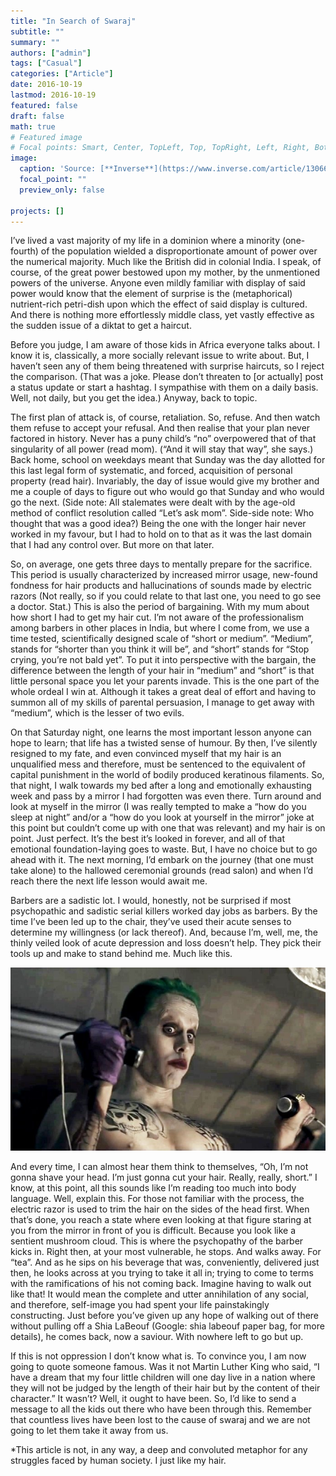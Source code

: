 ```yaml
---
title: "In Search of Swaraj"
subtitle: ""
summary: ""
authors: ["admin"]
tags: ["Casual"]
categories: ["Article"]
date: 2016-10-19
lastmod: 2016-10-19
featured: false
draft: false
math: true
# Featured image
# Focal points: Smart, Center, TopLeft, Top, TopRight, Left, Right, BottomLeft, Bottom, BottomRight.
image:
  caption: 'Source: [**Inverse**](https://www.inverse.com/article/13066-10-years-later-v-for-vendetta-is-one-of-the-millennium-s-most-influential-action-films)'
  focal_point: ""
  preview_only: false

projects: []
---
```


I’ve lived a vast majority of my life in a dominion where a minority (one-fourth) of the population wielded a disproportionate amount of power over the numerical majority. Much like the British did in colonial India. I speak, of course, of the great power bestowed upon my mother, by the unmentioned powers of the universe. Anyone even mildly familiar with display of said power would know that the element of surprise is the (metaphorical) nutrient-rich petri-dish upon which the effect of said display is cultured. And there is nothing more effortlessly middle class, yet vastly effective as the sudden issue of a diktat to get a haircut.

Before you judge, I am aware of those kids in Africa everyone talks about. I know it is, classically, a more socially relevant issue to write about. But, I haven’t seen any of them being threatened with surprise haircuts, so I reject the comparison. (That was a joke. Please don’t threaten to [or actually] post a status update or start a hashtag. I sympathise with them on a daily basis. Well, not daily, but you get the idea.) Anyway, back to topic.

The first plan of attack is, of course, retaliation. So, refuse. And then watch them refuse to accept your refusal. And then realise that your plan never factored in history. Never has a puny child’s “no” overpowered that of that singularity of all power (read mom). (“And it will stay that way”, she says.) Back home, school on weekdays meant that Sunday was the day allotted for this last legal form of systematic, and forced, acquisition of personal property (read hair). Invariably, the day of issue would give my brother and me a couple of days to figure out who would go that Sunday and who would go the next. (Side note: All stalemates were dealt with by the age-old method of conflict resolution called “Let’s ask mom”. Side-side note: Who thought that was a good idea?) Being the one with the longer hair never worked in my favour, but I had to hold on to that as it was the last domain that I had any control over. But more on that later.

So, on average, one gets three days to mentally prepare for the sacrifice. This period is usually characterized by increased mirror usage, new-found fondness for hair products and hallucinations of sounds made by electric razors (Not really, so if you could relate to that last one, you need to go see a doctor. Stat.) This is also the period of bargaining. With my mum about how short I had to get my hair cut. I’m not aware of the professionalism among barbers in other places in India, but where I come from, we use a time tested, scientifically designed scale of “short or medium”. “Medium”, stands for “shorter than you think it will be”, and “short” stands for “Stop crying, you’re not bald yet”. To put it into perspective with the bargain, the difference between the length of your hair in “medium” and “short” is that little personal space you let your parents invade. This is the one part of the whole ordeal I win at. Although it takes a great deal of effort and having to summon all of my skills of parental persuasion, I manage to get away with “medium”, which is the lesser of two evils.

On that Saturday night, one learns the most important lesson anyone can hope to learn; that life has a twisted sense of humour. By then, I’ve silently resigned to my fate, and even convinced myself that my hair is an unqualified mess and therefore, must be sentenced to the equivalent of capital punishment in the world of bodily produced keratinous filaments. So, that night, I walk towards my bed after a long and emotionally exhausting week and pass by a mirror I had forgotten was even there. Turn around and look at myself in the mirror (I was really tempted to make a “how do you sleep at night” and/or a “how do you look at yourself in the mirror” joke at this point but couldn’t come up with one that was relevant) and my hair is on point. Just perfect. It’s the best it’s looked in forever, and all of that emotional foundation-laying goes to waste. But, I have no choice but to go ahead with it. The next morning, I’d embark on the journey (that one must take alone) to the hallowed ceremonial grounds (read salon) and when I’d reach there the next life lesson would await me.

Barbers are a sadistic lot. I would, honestly, not be surprised if most psychopathic and sadistic serial killers worked day jobs as barbers. By the time I’ve been led up to the chair, they’ve used their acute senses to determine my willingness (or lack thereof). And, because I’m, well, me, the thinly veiled look of acute depression and loss doesn’t help. They pick their tools up and make to stand behind me. Much like this.

![](joker.jpg)

And every time, I can almost hear them think to themselves, “Oh, I’m not gonna shave your head. I’m just gonna cut your hair. Really, really, short.” I know, at this point, all this sounds like I’m reading too much into body language. Well, explain this. For those not familiar with the process, the electric razor is used to trim the hair on the sides of the head first. When that’s done, you reach a state where even looking at that figure staring at you from the mirror in front of you is difficult. Because you look like a sentient mushroom cloud. This is where the psychopathy of the barber kicks in. Right then, at your most vulnerable, he stops. And walks away. For “tea”. And as he sips on his beverage that was, conveniently, delivered just then, he looks across at you trying to take it all in; trying to come to terms with the ramifications of his not coming back. Imagine having to walk out like that! It would mean the complete and utter annihilation of any social, and therefore, self-image you had spent your life painstakingly constructing. Just before you’ve given up any hope of walking out of there without pulling off a Shia LaBeouf (Google: shia labeouf paper bag, for more details), he comes back, now a saviour. With nowhere left to go but up.

If this is not oppression I don’t know what is. To convince you, I am now going to quote someone famous. Was it not Martin Luther King who said, “I have a dream that my four little children will one day live in a nation where they will not be judged by the length of their hair but by the content of their character.” It wasn’t? Well, it ought to have been. So, I’d like to send a message to all the kids out there who have been through this. Remember that countless lives have been lost to the cause of swaraj and we are not going to let them take it away from us.

\*This article is not, in any way, a deep and convoluted metaphor for any struggles faced by human society. I just like my hair.